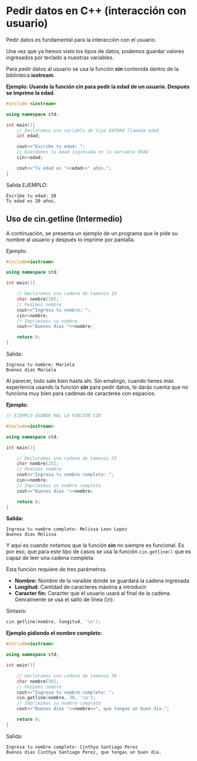 # **Pedir datos en C++ (interacción con usuario)**

Pedir datos es fundamental para la interacción con el usuario.

Una vez que ya hemos visto los tipos de datos, podemos guardar valores ingresados por teclado a nuestras variables.

Para pedir datos al usuario se usa la función **cin** contenida dentro de la biblioteca **iostream**.

**Ejemplo: Usando la función **cin** para pedir la edad de un usuario. Después se imprime la edad.**

```cpp
#include <iostream>

using namespace std;

int main(){
    // Declaramos una variable de tipo ENTERO llamada edad
    int edad;

    cout<<"Escribe tu edad: ";
    // Guardamos la edad ingresada en la variable EDAD
    cin>>edad;

    cout<<"Tu edad es "<<edad<<" años.";
}
```
Salida EJEMPLO:
```
Escribe tu edad: 20
Tu edad es 20 años.
```

## **Uso de cin.getline** (Intermedio)

A continuación, se presenta un ejemplo de un programa que le pide su nombre al usuario y después lo imprime por pantalla.

Ejemplo:
```cpp
#include<iostream>

using namespace std;

int main(){

    // Declaramos una cadena de tamanio 10
    char nombre[10];
    // Pedimos nombre
    cout<<"Ingresa tu nombre: ";
    cin>>nombre;
    // Imprimimos su nombre
    cout<<"Buenos dias "<<nombre;

    return 0;
}
```
Salida:
```
Ingresa tu nombre: Mariela
Buenos dias Mariela
```
Al parecer, todo sale bien hasta ahí. Sin emabrgo, cuando tienes más experiencia usando la función **cin** para pedir datos, te darás cuenta que no funciona muy bien para cadenas de caracteres con espacios.

**Ejemplo:**
```cpp
// EJEMPLO USANDO MAL LA FUNCION CIN

#include<iostream>

using namespace std;

int main(){

    // Declaramos una cadena de tamanio 25
    char nombre[25];
    // Pedimos nombre
    cout<<"Ingresa tu nombre completo: ";
    cin>>nombre;
    // Imprimimos su nombre completo
    cout<<"Buenos dias "<<nombre;

    return 0;
}
```
**Salida:**
```
Ingresa tu nombre completo: Melissa Leon Lopez
Buenos dias Melissa
```
Y aquí es cuando notamos que la función **cin** no siempre es funcional. Es por eso, que para este tipo de casos se usa la función ``cin.getline()`` que es capaz de leer una cadena completa.

Esta función requiere de tres parámetros.
- **Nombre:** Nombre de la varaible donde se guardará la cadena ingresada
- **Longitud:** Cantidad de caracteres máxima a introducir
- **Caracter fin:** Caracter que el usuario usará al final de la cadena. Genralmente se usa el salto de línea (*\n*).

Sintaxis:
```cpp
cin.getline(nombre, longitud, '\n');
```

**Ejemplo pidiendo el nombre completo:**
```cpp
#include<iostream>

using namespace std;

int main(){

    // Declaramos una cadena de tamanio 30
    char nombre[30];
    // Pedimos nombre
    cout<<"Ingresa tu nombre completo: ";
    cin.getline(nombre, 30, '\n');
    // Imprimimos su nombre completo
    cout<<"Buenos dias "<<nombre<<", que tengas un buen dia.";

    return 0;
}
```
Salida:
```
Ingresa tu nombre completo: Cinthya Santiago Perez
Buenos dias Cinthya Santiago Perez, que tengas un buen dia.
```
